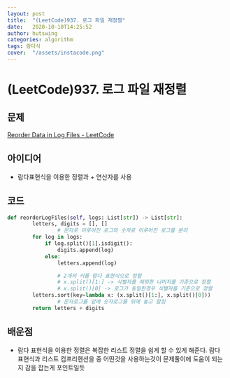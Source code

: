 ```yaml
---
layout: post
title:  "(LeetCode)937. 로그 파일 재정렬"
date:   2020-10-10T14:25:52
author: hutswing
categories: algorithm
tags: 람다식
cover:  "/assets/instacode.png"
---
```


# (LeetCode)937. 로그 파일 재정렬

## 문제

[Reorder Data in Log Files - LeetCode](https://leetcode.com/problems/reorder-data-in-log-files/)

## 아이디어

- 람다표현식을 이용한 정렬과 + 연산자를 사용

## 코드

```python
def reorderLogFiles(self, logs: List[str]) -> List[str]:
        letters, digits = [], []
				# 문자로 이루어진 로그와 숫자로 이루어진 로그를 분리
        for log in logs:
            if log.split()[1].isdigit():
                digits.append(log)
            else:
                letters.append(log)

				# 2개의 키를 람다 표현식으로 정렬
				# x.split()[1:] -> 식별자를 제외한 나머지를 기준으로 정렬
				# x.split()[0] -> 로그가 동일한경우 식별자를 기준으로 정렬
        letters.sort(key=lambda x: (x.split()[1:], x.split()[0]))
				# 문자로그를 앞에 숫자로그를 뒤에 놓고 합침
        return letters + digits
```

## 배운점

- 람다 표현식을 이용한 정렬은 복잡한 리스트 정렬을 쉽게 할 수 있게 해준다. 람다 표현식과 리스트 컴프리헨션을 중 어떤것을 사용하는것이 문제풀이에 도움이 되는지 감을 잡는게 포인트일듯
